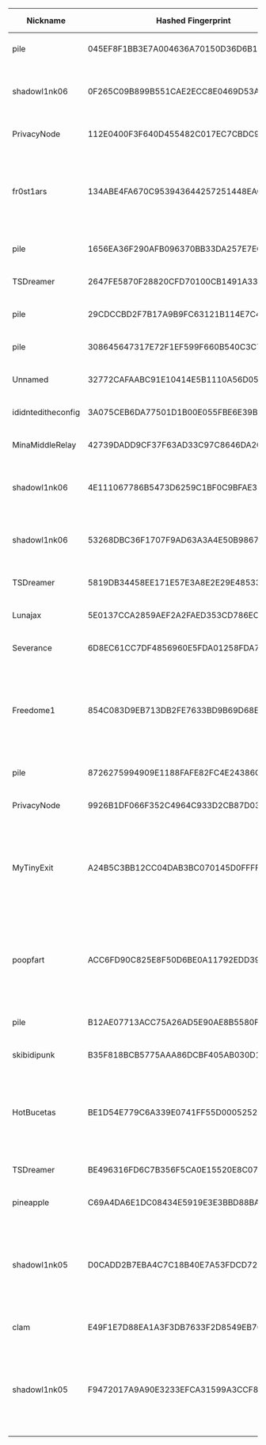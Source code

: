 | Nickname |  Hashed Fingerprint	| Or Addresses | Contact | Running | Flags | Last Seen | First Seen | Last Restarted | Advertised Bandwidth | Platform | Version | Version Status | Recommended Version | Verified hostnames | Exit policy |
|---|---|---|---|---|---|---|---|---|---|---|---|---|---|---|---|
|pile | 045EF8F1BB3E7A004636A70150D36D6B1DDCDCA7 | ["146.70.222.238:9001"] | N/A | true | Running, V2Dir, Valid | 2025-09-26 22:00:00 | 2025-09-26 17:00:00 | 2025-09-26 17:47:51 | 0 | Tor 0.4.8.18 on Linux | 0.4.8.18 | recommended | true | N/A | ["reject *:*"]|
|shadowl1nk06 | 0F265C09B899B551CAE2ECC8E0469D53AB457344 | ["45.141.215.83:333","[2a12:a800:2:1:45:141:215:83]:333"] | email:tor[]shadowl1nk.com url:shadowl1nk.com proof:dns-rsa abuse:abuse[]shadowl1nk.com ciissversion:2 | true | Running, V2Dir, Valid | 2025-09-26 22:00:00 | 2025-09-26 14:00:00 | 2025-09-26 13:10:24 | 0 | Tor 0.4.8.18 on Linux | 0.4.8.18 | recommended | true | N/A | ["reject *:*"]|
|PrivacyNode | 112E0400F3F640D455482C017EC7CBDC972FDC5C | ["45.76.58.151:9001","[2001:19f0:6402:776:5400:5ff:fea6:edb9]:9001"] | N/A | false | Running, V2Dir, Valid | 2025-09-26 18:00:00 | 2025-09-26 04:00:00 | 2025-09-26 18:03:33 | 0 | Tor 0.4.8.18 on Linux | 0.4.8.18 | recommended | true | N/A | ["reject *:*"]|
|fr0st1ars | 134ABE4FA670C953943644257251448EACAB7593 | ["176.65.140.210:9001"] | N/A | true | Exit, Running, Valid | 2025-09-26 22:00:00 | 2025-09-26 10:00:00 | 2025-09-26 10:46:41 | 0 | Tor 0.4.8.18 on Linux | 0.4.8.18 | recommended | true | N/A | ["reject 0.0.0.0/8:*","reject 169.254.0.0/16:*","reject 127.0.0.0/8:*","reject 192.168.0.0/16:*","reject 10.0.0.0/8:*","reject 172.16.0.0/12:*","reject 176.65.140.210:*","accept *:*"]|
|pile | 1656EA36F290AFB096370BB33DA257E7ECBECEDB | ["146.70.222.242:9001"] | N/A | true | Running, V2Dir, Valid | 2025-09-26 22:00:00 | 2025-09-26 17:00:00 | 2025-09-26 17:51:14 | 0 | Tor 0.4.8.18 on Linux | 0.4.8.18 | recommended | true | N/A | ["reject *:*"]|
|TSDreamer | 2647FE5870F28820CFD70100CB1491A3306C4D1A | ["171.240.218.13:9001"] | Random Person nobody@tor.org | false | Running, V2Dir, Valid | 2025-09-26 14:00:00 | 2025-09-26 11:00:00 | 2025-09-26 13:15:56 | 0 | Tor 0.4.8.14 on Linux | 0.4.8.14 | recommended | true | N/A | ["reject *:*"]|
|pile | 29CDCCBD2F7B17A9B9FC63121B114E7C4F6DB633 | ["146.70.222.234:9001"] | N/A | true | Running, V2Dir, Valid | 2025-09-26 22:00:00 | 2025-09-26 17:00:00 | 2025-09-26 17:50:02 | 0 | Tor 0.4.8.18 on Linux | 0.4.8.18 | recommended | true | N/A | ["reject *:*"]|
|pile | 308645647317E72F1EF599F660B540C3C7EA4E4D | ["146.70.222.254:9001"] | N/A | true | Running, V2Dir, Valid | 2025-09-26 22:00:00 | 2025-09-26 19:00:00 | 2025-09-26 17:55:08 | 0 | Tor 0.4.8.18 on Linux | 0.4.8.18 | recommended | true | N/A | ["reject *:*"]|
|Unnamed | 32772CAFAABC91E10414E5B1110A56D05C4B7515 | ["110.174.139.149:9001"] | N/A | false | Running, V2Dir, Valid | 2025-09-26 03:00:00 | 2025-09-26 03:00:00 | 2025-09-26 02:26:55 | 0 | Tor 0.4.8.16 on Linux | 0.4.8.16 | recommended | true | ["110-174-139-149.static.tpgi.com.au"] | ["reject *:*"]|
|ididnteditheconfig | 3A075CEB6DA77501D1B00E055FBE6E39B71446B5 | ["150.136.84.98:9001"] | nobody@example.com | true | Running, Valid | 2025-09-26 22:00:00 | 2025-09-26 19:00:00 | 2025-09-26 18:04:16 | 0 | Tor 0.4.8.18 on Linux | 0.4.8.18 | recommended | true | N/A | ["reject *:*"]|
|MinaMiddleRelay | 42739DADD9CF37F63AD33C97C8646DA202B2EDCD | ["98.165.82.249:9001"] | N/A | true | Running, V2Dir, Valid | 2025-09-26 22:00:00 | 2025-09-26 03:00:00 | 2025-09-26 20:38:45 | 0 | Tor 0.4.8.16 on Linux | 0.4.8.16 | recommended | true | ["ip98-165-82-249.ph.ph.cox.net"] | ["reject *:*"]|
|shadowl1nk06 | 4E111067786B5473D6259C1BF0C9BFAE34D20760 | ["45.141.215.83:555","[2a12:a800:2:1:45:141:215:83]:555"] | email:tor[]shadowl1nk.com url:shadowl1nk.com proof:dns-rsa abuse:abuse[]shadowl1nk.com ciissversion:2 | true | Running, V2Dir, Valid | 2025-09-26 22:00:00 | 2025-09-26 14:00:00 | 2025-09-26 13:10:24 | 0 | Tor 0.4.8.18 on Linux | 0.4.8.18 | recommended | true | N/A | ["reject *:*"]|
|shadowl1nk06 | 53268DBC36F1707F9AD63A3A4E50B9867E5D4596 | ["45.141.215.83:444","[2a12:a800:2:1:45:141:215:83]:444"] | email:tor[]shadowl1nk.com url:shadowl1nk.com proof:dns-rsa abuse:abuse[]shadowl1nk.com ciissversion:2 | true | Running, V2Dir, Valid | 2025-09-26 22:00:00 | 2025-09-26 14:00:00 | 2025-09-26 13:10:23 | 0 | Tor 0.4.8.18 on Linux | 0.4.8.18 | recommended | true | N/A | ["reject *:*"]|
|TSDreamer | 5819DB34458EE171E57E3A8E2E29E485334CEE04 | ["115.72.48.196:9001"] | Random Person nobody@tor.org | false | Running, V2Dir, Valid | 2025-09-26 21:00:00 | 2025-09-26 16:00:00 | 2025-09-26 14:41:29 | 0 | Tor 0.4.8.14 on Linux | 0.4.8.14 | recommended | true | N/A | ["reject *:*"]|
|Lunajax | 5E0137CCA2859AEF2A2FAED353CD786EC801A9DC | ["15.204.65.198:8000","[2604:2dc0:200:23c6::]:8000"] | Lunajaxxx@pm.me | true | Running, V2Dir, Valid | 2025-09-26 22:00:00 | 2025-09-26 22:00:00 | 2025-09-26 21:48:31 | 0 | Tor 0.4.8.16 on Linux | 0.4.8.16 | recommended | true | ["ns1024683.ip-15-204-65.us"] | ["reject *:*"]|
|Severance | 6D8EC61CC7DF4856960E5FDA01258FDA70214E64 | ["86.142.26.135:9001"] | johndoe@contactless.glow | true | Running, V2Dir, Valid | 2025-09-26 22:00:00 | 2025-09-26 00:00:00 | 2025-09-26 01:44:07 | 0 | Tor 0.4.8.18 on Linux | 0.4.8.18 | recommended | true | ["host86-142-26-135.range86-142.btcentralplus.com"] | ["reject *:*"]|
|Freedome1 | 854C083D9EB713DB2FE7633BD9B69D68E9E1ED17 | ["196.251.69.116:9001"] | node@freedome.to | true | Exit, Running, V2Dir, Valid | 2025-09-26 22:00:00 | 2025-09-26 18:00:00 | 2025-09-26 17:28:40 | 0 | Tor 0.4.8.18 on Linux | 0.4.8.18 | recommended | true | N/A | ["reject 0.0.0.0/8:*","reject 169.254.0.0/16:*","reject 127.0.0.0/8:*","reject 192.168.0.0/16:*","reject 10.0.0.0/8:*","reject 172.16.0.0/12:*","reject 196.251.69.116:*","accept *:80","accept *:443","reject *:*"]|
|pile | 8726275994909E1188FAFE82FC4E24386C0FDFB4 | ["146.70.222.246:9001"] | N/A | true | Running, V2Dir, Valid | 2025-09-26 22:00:00 | 2025-09-26 19:00:00 | 2025-09-26 17:53:53 | 0 | Tor 0.4.8.18 on Linux | 0.4.8.18 | recommended | true | N/A | ["reject *:*"]|
|PrivacyNode | 9926B1DF066F352C4964C933D2CB87D031B4140F | ["45.76.58.151:9001","[2001:19f0:6402:776:5400:5ff:fea6:edb9]:9001"] | N/A | false | Running, V2Dir, Valid | 2025-09-26 04:00:00 | 2025-09-26 04:00:00 | 2025-09-26 03:11:14 | 0 | Tor 0.4.8.18 on Linux | 0.4.8.18 | recommended | true | N/A | ["reject *:*"]|
|MyTinyExit | A24B5C3BB12CC04DAB3BC070145D0FFFF91F77B6 | ["176.65.140.210:9001"] | you@example.com | false | Exit, Running, V2Dir, Valid | 2025-09-26 10:00:00 | 2025-09-26 10:00:00 | 2025-09-26 09:46:08 | 0 | Tor 0.4.8.18 on Linux | 0.4.8.18 | recommended | true | N/A | ["reject 0.0.0.0/8:*","reject 169.254.0.0/16:*","reject 127.0.0.0/8:*","reject 192.168.0.0/16:*","reject 10.0.0.0/8:*","reject 172.16.0.0/12:*","reject 176.65.140.210:*","accept *:80","accept *:443","reject *:*"]|
|poopfart | ACC6FD90C825E8F50D6BE0A11792EDD394171976 | ["66.78.40.210:9001","[2a0f:85c1:356:62ed::1]:9001"] | poopfart222@cock.li | true | Exit, Running, V2Dir, Valid | 2025-09-26 22:00:00 | 2025-09-26 16:00:00 | 2025-09-26 20:49:25 | 0 | Tor 0.4.8.18 on Linux | 0.4.8.18 | recommended | true | N/A | ["reject 0.0.0.0/8:*","reject 169.254.0.0/16:*","reject 127.0.0.0/8:*","reject 192.168.0.0/16:*","reject 10.0.0.0/8:*","reject 172.16.0.0/12:*","reject 66.78.40.210:*","reject *:25","reject *:465","reject *:587","accept *:*"]|
|pile | B12AE07713ACC75A26AD5E90AE8B5580FE1FED71 | ["146.70.222.250:9001"] | N/A | true | Running, V2Dir, Valid | 2025-09-26 22:00:00 | 2025-09-26 19:00:00 | 2025-09-26 17:52:20 | 0 | Tor 0.4.8.18 on Linux | 0.4.8.18 | recommended | true | N/A | ["reject *:*"]|
|skibidipunk | B35F818BCB5775AAA86DCBF405AB030D1EE65C21 | ["45.89.55.212:9001"] | N/A | true | Running, V2Dir, Valid | 2025-09-26 22:00:00 | 2025-09-26 21:00:00 | 2025-09-26 20:35:03 | 68608 | Tor 0.4.8.16 on Linux | 0.4.8.16 | recommended | true | N/A | ["reject *:*"]|
|HotBucetas | BE1D54E779C6A339E0741FF55D0005252F56535A | ["45.95.169.18:55001"] | pepone@rededigitalfsarev.com.br | true | Exit, Running, Valid | 2025-09-26 22:00:00 | 2025-09-26 12:00:00 | 2025-09-26 15:35:50 | 0 | Tor 0.4.8.10 on Linux | 0.4.8.10 | recommended | true | ["vps19821.maxko-hosting.net"] | ["reject 0.0.0.0/8:*","reject 169.254.0.0/16:*","reject 127.0.0.0/8:*","reject 192.168.0.0/16:*","reject 10.0.0.0/8:*","reject 172.16.0.0/12:*","reject 45.95.169.18:*","accept *:*"]|
|TSDreamer | BE496316FD6C7B356F5CA0E15520E8C071CA20EF | ["115.72.48.196:9001"] | Random Person nobody@tor.org | true | Running, V2Dir, Valid | 2025-09-26 22:00:00 | 2025-09-26 22:00:00 | 2025-09-26 21:00:35 | 0 | Tor 0.4.8.14 on Linux | 0.4.8.14 | recommended | true | N/A | ["reject *:*"]|
|pineapple | C69A4DA6E1DC08434E5919E3E3BBD88BA7C020C4 | ["81.98.17.134:9001"] | pineappletor@proton.me | true | Running, V2Dir, Valid | 2025-09-26 22:00:00 | 2025-09-26 08:00:00 | 2025-09-26 07:28:41 | 0 | Tor 0.4.8.16 on Linux | 0.4.8.16 | recommended | true | ["irvi-02-b2-v4wan-169496-cust389.vm40.cable.virginm.net"] | ["reject *:*"]|
|shadowl1nk05 | D0CADD2B7EBA4C7C18B40E7A53FDCD72F445F16E | ["194.26.192.152:80","[2a12:a800:1:1:194:26:192:152]:80"] | email:tor[]shadowl1nk.com url:shadowl1nk.com proof:dns-rsa abuse:abuse[]shadowl1nk.com ciissversion:2 | true | Exit, Running, V2Dir, Valid | 2025-09-26 22:00:00 | 2025-09-26 14:00:00 | 2025-09-26 13:09:47 | 0 | Tor 0.4.8.18 on Linux | 0.4.8.18 | recommended | true | ["tor-exit-05.shadowl1nk.com"] | ["reject 0.0.0.0/8:*","reject 169.254.0.0/16:*","reject 127.0.0.0/8:*","reject 192.168.0.0/16:*","reject 10.0.0.0/8:*","reject 172.16.0.0/12:*","reject 194.26.192.152:*","accept *:80","accept *:443","reject *:*"]|
|clam | E49F1E7D88EA1A3F3DB7633F2D8549EB70108569 | ["136.24.120.40:9001"] | tor@cloudygray.com | true | Running, V2Dir, Valid | 2025-09-26 22:00:00 | 2025-09-26 20:00:00 | 2025-09-26 19:10:34 | 0 | Tor 0.4.8.18 on Linux | 0.4.8.18 | recommended | true | N/A | ["reject *:*"]|
|shadowl1nk05 | F9472017A9A90E3233EFCA31599A3CCF8B4264A7 | ["194.26.192.152:443","[2a12:a800:1:1:194:26:192:152]:443"] | email:tor[]shadowl1nk.com url:shadowl1nk.com proof:dns-rsa abuse:abuse[]shadowl1nk.com ciissversion:2 | true | Exit, Running, V2Dir, Valid | 2025-09-26 22:00:00 | 2025-09-26 14:00:00 | 2025-09-26 13:09:46 | 0 | Tor 0.4.8.18 on Linux | 0.4.8.18 | recommended | true | ["tor-exit-05.shadowl1nk.com"] | ["reject 0.0.0.0/8:*","reject 169.254.0.0/16:*","reject 127.0.0.0/8:*","reject 192.168.0.0/16:*","reject 10.0.0.0/8:*","reject 172.16.0.0/12:*","reject 194.26.192.152:*","accept *:80","accept *:443","reject *:*"]|
